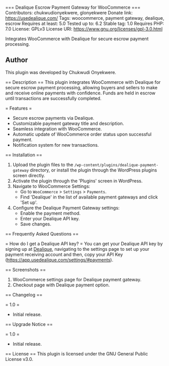 === Dealique Escrow Payment Gateway for WooCommerce ===
Contributors: chukwudionyekwere, glonyekwere
Donate link: https://usedealique.com/
Tags: woocommerce, payment gateway, dealique, escrow
Requires at least: 5.0
Tested up to: 6.2
Stable tag: 1.0
Requires PHP: 7.0
License: GPLv3
License URI: https://www.gnu.org/licenses/gpl-3.0.html

Integrates WooCommerce with Dealique for secure escrow payment processing.

## Author
This plugin was developed by Chukwudi Onyekwere.

== Description ==
This plugin integrates WooCommerce with Dealique for secure escrow payment processing, allowing buyers and sellers to make and receive online payments with confidence. Funds are held in escrow until transactions are successfully completed.

= Features =
* Secure escrow payments via Dealique.
* Customizable payment gateway title and description.
* Seamless integration with WooCommerce.
* Automatic update of WooCommerce order status upon successful payment.
* Notification system for new transactions.

== Installation ==

1. Upload the plugin files to the `/wp-content/plugins/dealique-payment-gateway` directory, or install the plugin through the WordPress plugins screen directly.
2. Activate the plugin through the 'Plugins' screen in WordPress.
3. Navigate to WooCommerce Settings:
   * Go to `WooCommerce` > `Settings` > `Payments`.
   * Find 'Dealique' in the list of available payment gateways and click 'Set up'.
4. Configure the Dealique Payment Gateway settings:
   * Enable the payment method.
   * Enter your Dealique API key.
   * Save changes.

== Frequently Asked Questions ==

= How do I get a Dealique API key? =
You can get your Dealique API key by signing up at [Dealique](https://app.usedealique.com/register), navigating to the settings page to set up your payment receiving account and then, copy your API Key (https://app.usedealique.com/settings/#payments).


== Screenshots ==

1. WooCommerce settings page for Dealique payment gateway.
2. Checkout page with Dealique payment option.

== Changelog ==

= 1.0 =
* Initial release.

== Upgrade Notice ==

= 1.0 =
* Initial release.

== License ==
This plugin is licensed under the GNU General Public License v3.0.
